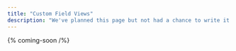 ```yaml
---
title: "Custom Field Views"
description: "We've planned this page but not had a chance to write it yet."
---
```


{% coming-soon /%}
